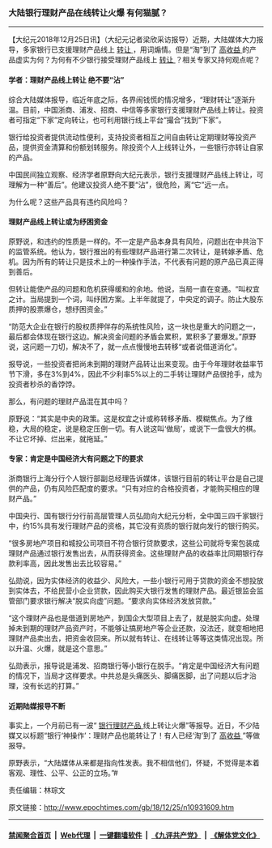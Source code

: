 ### 大陆银行理财产品在线转让火爆 有何猫腻？
------------------------

<p>
 【大纪元2018年12月25日讯】（大纪元记者梁欣采访报导）近期，大陆媒体大力报导，多家银行已支援理财产品线上
 <a href="http://www.epochtimes.com/gb/tag/%E8%BD%AC%E8%AE%A9.html">
  转让
 </a>
 ，用词煽情。但是“淘”到了
 <a href="http://www.epochtimes.com/gb/tag/%E9%AB%98%E6%94%B6%E7%9B%8A.html">
  高收益
 </a>
 的产品虚实为何？为何有不少银行接受理财产品线上
 <a href="http://www.epochtimes.com/gb/tag/%E8%BD%AC%E8%AE%A9.html">
  转让
 </a>
 ？相关专家又持何观点呢？
</p>
<h4>
 学者：理财产品线上转让 绝不要“沾”
</h4>
<p>
 综合大陆媒体报导，临近年底之际，各界闹钱慌的情况增多，“理财转让”逐渐升温。目前，中国浙商、浦发、招商、中信等多家银行支援理财产品线上转让。投资者可指定“下家”定向转让，也可利用银行线上平台“撮合”找到“下家”。
</p>
<p>
 银行给投资者提供流动性便利，支持投资者相互之间自由转让定期理财等投资产品，提供资金清算和份额划转服务。除投资个人上线转让外，一些银行亦转让自家的产品。
</p>
<p>
 中国民间独立观察、经济学者原野向大纪元表示，银行支援理财产品线上转让，可理解为一种“善后”。他建议投资人绝不要“沾”，很危险，离“它”远一点。
</p>
<p>
 为什么呢？这些产品具有违约风险吗？
</p>
<h4>
 理财产品线上转让或为纾困资金
</h4>
<p>
 原野说，和违约的性质是一样的。不一定是产品本身具有风险，问题出在中共治下的监管系统。他认为，银行推出的有些理财产品进行第二次转让，是转嫁矛盾、危机。因为所有的转让只是技术上的一种操作手法，不代表有问题的原产品已真正得到善后。
</p>
<p>
 但转让能使产品的问题和危机获得缓和的余地。他说，当局一直在变通。“叫权宜之计。当局提到一个词，叫纾困方案。上半年就提了，中央定的调子。防止大股东质押的股票爆仓，想纾困资金。”
</p>
<p>
 “防范大企业在银行的股权质押伴存的系统性风险，这一块也是重大的问题之一，最后都会体现在银行这边。解决资金问题的矛盾会累积，累积多了要爆发。”原野说，这问题一刀切，解决不了，就一点点慢慢地去转移“或者说借道消化”。
</p>
<p>
 报导说，一些投资者把尚未到期的理财产品转让出来变现。由于今年理财收益率节节下滑，多在3%到4%，因此不少利率5%以上的二手转让理财产品很抢手，成为投资者秒杀的香饽饽。
</p>
<p>
 那么，有问题的理财产品混在其中吗？
</p>
<p>
 原野说：“其实是中央的政策。这是权宜之计或称转移矛盾、模糊焦点。为了维稳，大局的稳定，说是稳定压倒一切。有人说这叫‘做局’，或说下一盘很大的棋。不让它坏掉、烂出来，就拖延。”
</p>
<h4>
 专家：肯定是中国经济大有问题之下的要求
</h4>
<p>
 浙商银行上海分行个人银行部副总经理告诉媒体，该银行目前的转让平台是自己提供的产品，仍有风险匹配度的要求。“只有对应的合格投资者，才能购买相应的理财产品。”
</p>
<p>
 中国央行、国有银行分行前高层管理人员弘勋向大纪元分析，全中国三四千家银行中，约15%具有发行理财产品的资格，其它没有资质的银行就向发行的银行购买。
</p>
<p>
 “很多房地产项目和城投公司项目不符合银行贷款要求，这些公司就将专案包装成理财产品通过银行发售出去，从而获得资金。这些理财产品的收益率比同期银行存款利率高，因此发售出去比较容易。”
</p>
<p>
 弘勋说，因为实体经济的收益少、风险大，一些小银行可用于贷款的资金不想投放到实体去，不给民营小企业贷款，因此购买大银行发售的理财产品。最近银监会监管部门要求银行解决“脱实向虚”问题。“要求向实体经济发放贷款。”
</p>
<p>
 “这个理财产品也是借道到房地产，到国企大型项目上去了，就是脱实向虚。处理掉未到期的理财产品资产时，不能够让搞房地产等企业还款，没法还，就变相地把理财产品卖出去，把资金收回来。所以就有转让、在线转让等等这类情况出现。所以升温、火爆，就是这个意思。”
</p>
<p>
 弘勋表示，报导说是浦发、招商银行等小银行在脱手。“肯定是中国经济大有问题的情况下，当局才这样要求。中共总是头痛医头、脚痛医脚，出了问题以后才治理，没有长远的打算。”
</p>
<h4>
 近期陆媒报导不断
</h4>
<p>
 事实上，一个月前已有一波“
 <a href="http://www.epochtimes.com/gb/tag/%E9%93%B6%E8%A1%8C%E7%90%86%E8%B4%A2%E4%BA%A7%E5%93%81.html">
  银行理财产品
 </a>
 线上转让火爆”等报导。近日，不少陆媒又以标题“银行‘神操作’：理财产品也能转让了！有人已经‘淘’到了
 <a href="http://www.epochtimes.com/gb/tag/%E9%AB%98%E6%94%B6%E7%9B%8A.html">
  高收益
 </a>
 ”等做报导。
</p>
<p>
 原野表示，“大陆媒体从来都是指向性发表。我不相信他们，怀疑，不觉得是本着客观、理性、公平、公正的立场。”#
</p>
<p>
 责任编辑：林琮文
</p>

原文链接：http://www.epochtimes.com/gb/18/12/25/n10931609.htm


------------------------
#### [禁闻聚合首页](https://github.com/gfw-breaker/banned-news/blob/master/README.md) &nbsp;|&nbsp; [Web代理](https://github.com/gfw-breaker/open-proxy/blob/master/README.md) &nbsp;|&nbsp; [一键翻墙软件](https://github.com/gfw-breaker/nogfw/blob/master/README.md) &nbsp;|&nbsp; [《九评共产党》](https://github.com/gfw-breaker/9ping.md/blob/master/README.md#九评之一评共产党是什么) &nbsp;|&nbsp; [《解体党文化》](https://github.com/gfw-breaker/jtdwh.md/blob/master/README.md#绪论)